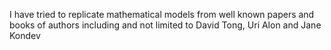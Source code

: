 I have tried to replicate mathematical models from well known papers and books of authors including and not limited to David Tong, Uri Alon and Jane Kondev
